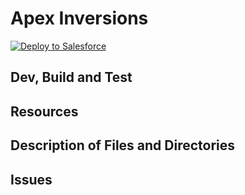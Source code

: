 # Apex Inversions
<a href="https://login.salesforce.com/packaging/installPackage.apexp?p0=04t1n0000025QpsAAE">
  <img alt="Deploy to Salesforce"
       src="https://raw.githubusercontent.com/afawcett/githubsfdeploy/master/src/main/webapp/resources/img/deploy.png">
</a>

## Dev, Build and Test


## Resources


## Description of Files and Directories


## Issues


